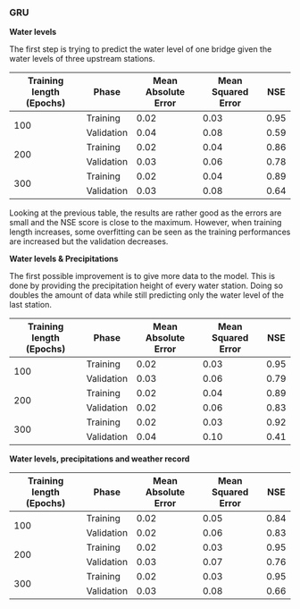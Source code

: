 ### GRU
**Water levels**

The first step is trying to predict the water level of one bridge given the water levels of three upstream stations.
<table>
  <thead>
    <tr>
      <th>Training length (Epochs)</th>
      <th>Phase</th>
      <th>Mean Absolute Error</th>
      <th>Mean Squared Error</th>
      <th>NSE</th>
    </tr>
  </thead>
  <tbody>
    <tr>
      <td rowspan="2">100</td>
      <td> Training</td>
      <td>0.02</td>
      <td>0.03</td>
      <td>0.95</td>
    </tr>
    <tr>
      <td> Validation</td>
      <td>0.04</td>
      <td>0.08</td>
      <td>0.59</td>
    </tr>
    <tr>
      <td rowspan="2">200</td>
      <td> Training</td>
      <td>0.02</td>
      <td>0.04</td>
      <td>0.86</td>
    </tr>
    <tr>
      <td> Validation</td>
      <td>0.03</td>
      <td>0.06</td>
      <td>0.78</td>
    </tr>
    <tr>
      <td rowspan="2">300</td>
      <td> Training</td>
      <td>0.02</td>
      <td>0.04</td>
      <td>0.89</td>
    </tr>
    <tr>
      <td> Validation</td>
      <td>0.03</td>
      <td>0.08</td>
      <td>0.64</td>
    </tr>
  </tbody>
</table>

Looking at the previous table, the results are rather good as the errors are small and the NSE score is close to the maximum. 
However, when training length increases, some overfitting can be seen as the training performances are increased but the validation decreases.

**Water levels & Precipitations**

The first possible improvement is to give more data to the model. This is done by providing the precipitation height of every water station.
Doing so doubles the amount of data while still predicting only the water level of the last station.
<table>
  <thead>
    <tr>
      <th>Training length (Epochs)</th>
      <th>Phase</th>
      <th>Mean Absolute Error</th>
      <th>Mean Squared Error</th>
      <th>NSE</th>
    </tr>
  </thead>
  <tbody>
    <tr>
      <td rowspan="2">100</td>
      <td> Training</td>
      <td>0.02</td>
      <td>0.03</td>
      <td>0.95</td>
    </tr>
    <tr>
      <td> Validation</td>
      <td>0.03</td>
      <td>0.06</td>
      <td>0.79</td>
    </tr>
    <tr>
      <td rowspan="2">200</td>
      <td> Training</td>
      <td>0.02</td>
      <td>0.04</td>
      <td>0.89</td>
    </tr>
    <tr>
      <td> Validation</td>
      <td>0.02</td>
      <td>0.06</td>
      <td>0.83</td>
    </tr>
    <tr>
      <td rowspan="2">300</td>
      <td> Training</td>
      <td>0.02</td>
      <td>0.03</td>
      <td>0.92</td>
    </tr>
    <tr>
      <td> Validation</td>
      <td>0.04</td>
      <td>0.10</td>
      <td>0.41</td>
    </tr>
  </tbody>
</table>




 **Water levels, precipitations and weather record**

<table>
  <thead>
    <tr>
      <th>Training length (Epochs)</th>
      <th>Phase</th>
      <th>Mean Absolute Error</th>
      <th>Mean Squared Error</th>
      <th>NSE</th>
    </tr>
  </thead>
  <tbody>
    <tr>
      <td rowspan="2">100</td>
      <td> Training</td>
      <td>0.02</td>
      <td>0.05</td>
      <td>0.84</td>
    </tr>
    <tr>
      <td> Validation</td>
      <td>0.02</td>
      <td>0.06</td>
      <td>0.83</td>
    </tr>
    <tr>
      <td rowspan="2">200</td>
      <td> Training</td>
      <td>0.02</td>
      <td>0.03</td>
      <td>0.95</td>
    </tr>
    <tr>
      <td> Validation</td>
      <td>0.03</td>
      <td>0.07</td>
      <td>0.76</td>
    </tr>
    <tr>
      <td rowspan="2">300</td>
      <td> Training</td>
      <td>0.02</td>
      <td>0.03</td>
      <td>0.95</td>
    </tr>
    <tr>
      <td> Validation</td>
      <td>0.03</td>
      <td>0.08</td>
      <td>0.66</td>
    </tr>
  </tbody>
</table>
